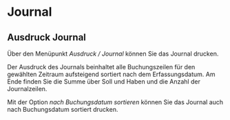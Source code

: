 # Journal

## Ausdruck Journal


Über den Menüpunkt *Ausdruck / Journal* können Sie das Journal drucken.

Der Ausdruck des Journals beinhaltet alle Buchungszeilen für den gewählten Zeitraum aufsteigend sortiert nach dem Erfassungsdatum. Am Ende finden Sie die Summe über Soll und Haben und die Anzahl der Journalzeilen.

Mit der Option *nach Buchungsdatum sortieren* können Sie das Journal auch nach Buchungsdatum sortiert drucken.

